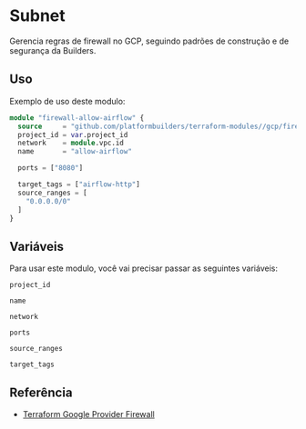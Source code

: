 
# Subnet

Gerencia regras de firewall no GCP, seguindo padrões de construção e de segurança da Builders.

## Uso

Exemplo de uso deste modulo:

```terraform
module "firewall-allow-airflow" {
  source     = "github.com/platformbuilders/terraform-modules//gcp/firewall"
  project_id = var.project_id
  network    = module.vpc.id
  name       = "allow-airflow"

  ports = ["8080"]

  target_tags = ["airflow-http"]
  source_ranges = [
    "0.0.0.0/0"
  ]
}
```

## Variáveis

Para usar este modulo, você vai precisar passar as seguintes variáveis:

`project_id`

`name`

`network`

`ports`

`source_ranges`

`target_tags`

## Referência

  - [Terraform Google Provider Firewall](https://registry.terraform.io/providers/hashicorp/google/latest/docs/resources/compute_firewall)
